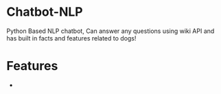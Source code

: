 # Chatbot-NLP
Python Based NLP chatbot, Can answer any questions using wiki API and has built in facts and features related to dogs!
# Features
-
